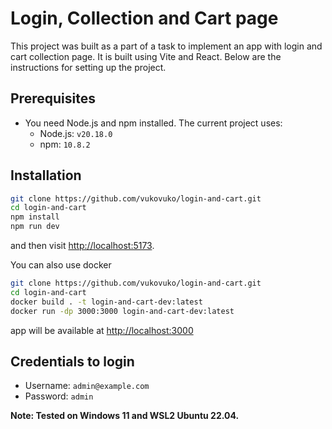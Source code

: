 # Login, Collection and Cart page

This project was built as a part of a task to implement an app with login and cart collection page. It is built using Vite and React. Below are the instructions for setting up the project.

## Prerequisites

- You need Node.js and npm installed. The current project uses:
  - Node.js: `v20.18.0`
  - npm: `10.8.2`

## Installation

```bash
git clone https://github.com/vukovuko/login-and-cart.git
cd login-and-cart
npm install
npm run dev
```

and then visit [http://localhost:5173](http://localhost:5173).

You can also use docker

```bash
git clone https://github.com/vukovuko/login-and-cart.git
cd login-and-cart
docker build . -t login-and-cart-dev:latest
docker run -dp 3000:3000 login-and-cart-dev:latest
```

app will be available at [http://localhost:3000](http://localhost:3000)

## Credentials to login
- Username: `admin@example.com`
- Password: `admin`

<b>Note: Tested on Windows 11 and WSL2 Ubuntu 22.04.</b>
